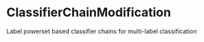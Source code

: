 # ClassifierChainModification
Label powerset based classifier chains for multi-label classification
